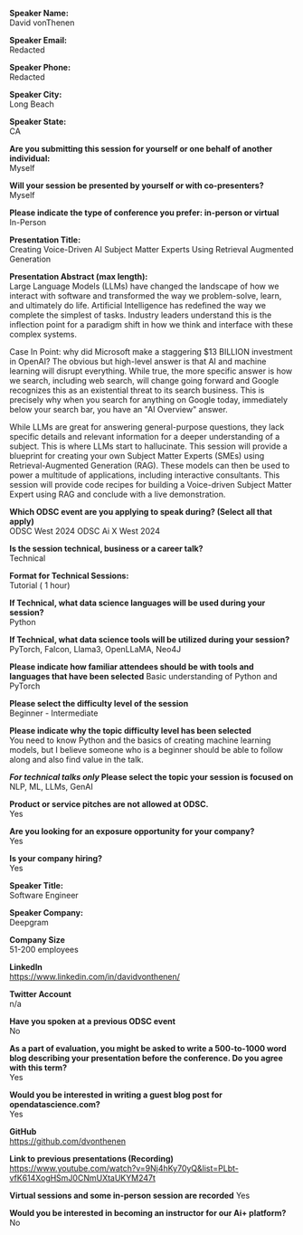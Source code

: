 **Speaker Name:**  
David vonThenen

**Speaker Email:**  
Redacted

**Speaker Phone:**  
Redacted

**Speaker City:**  
Long Beach

**Speaker State:**  
CA

**Are you submitting this session for yourself or one behalf of another individual:**  
Myself

**Will your session be presented by yourself or with co-presenters?**  
Myself

**Please indicate the type of conference you prefer: in-person or virtual**  
In-Person

**Presentation Title:**  
Creating Voice-Driven AI Subject Matter Experts Using Retrieval Augmented Generation

**Presentation Abstract (max length):**  
Large Language Models (LLMs) have changed the landscape of how we interact with software and transformed the way we problem-solve, learn, and ultimately do life. Artificial Intelligence has redefined the way we complete the simplest of tasks. Industry leaders understand this is the inflection point for a paradigm shift in how we think and interface with these complex systems.

Case In Point: why did Microsoft make a staggering $13 BILLION investment in OpenAI? The obvious but high-level answer is that AI and machine learning will disrupt everything. While true, the more specific answer is how we search, including web search, will change going forward and Google recognizes this as an existential threat to its search business. This is precisely why when you search for anything on Google today, immediately below your search bar, you have an "AI Overview" answer.

While LLMs are great for answering general-purpose questions, they lack specific details and relevant information for a deeper understanding of a subject. This is where LLMs start to hallucinate. This session will provide a blueprint for creating your own Subject Matter Experts (SMEs) using Retrieval-Augmented Generation (RAG). These models can then be used to power a multitude of applications, including interactive consultants. This session will provide code recipes for building a Voice-driven Subject Matter Expert using RAG and conclude with a live demonstration.

**Which ODSC event are you applying to speak during? (Select all that apply)**  
ODSC West 2024
ODSC Ai X West 2024

**Is the session technical, business or a career talk?**  
Technical

**Format for Technical Sessions:**  
Tutorial ( 1 hour)

**If Technical, what data science languages will be used during your session?**  
Python

**If Technical, what data science tools will be utilized during your session?**  
PyTorch, Falcon, Llama3, OpenLLaMA, Neo4J

**Please indicate how familiar attendees should be with  tools and languages that have been selected**
Basic understanding of Python and PyTorch

**Please select the difficulty level of the session**  
Beginner - Intermediate

**Please indicate why the topic difficulty level has been selected**  
You need to know Python and the basics of creating machine learning models, but I believe someone who is a beginner should be able to follow along and also find value in the talk.

***For technical talks only* Please select the topic your session is focused on**  
NLP, ML, LLMs, GenAI

**Product or service pitches are not allowed at ODSC.**  
Yes

**Are you looking for an exposure opportunity for your company?**  
Yes

**Is your company hiring?**  
Yes

**Speaker Title:**  
Software Engineer

**Speaker Company:**  
Deepgram

**Company Size**  
51-200 employees

**LinkedIn**  
https://www.linkedin.com/in/davidvonthenen/

**Twitter Account**  
n/a

**Have you spoken at a previous ODSC event**  
No

**As a part of evaluation, you might be asked to write a 500-to-1000 word blog describing your presentation before the conference. Do you agree with this term?**  
Yes

**Would you be interested in writing a guest blog post for opendatascience.com?**  
Yes

**GitHub**  
https://github.com/dvonthenen

**Link to previous presentations (Recording)**  
https://www.youtube.com/watch?v=9Nj4hKy70yQ&list=PLbt-vfK614XogHSmJ0CNmUXtaUKYM247t

**Virtual sessions and some in-person session are recorded**
Yes

**Would you be interested in becoming an instructor for our Ai+ platform?**  
No
